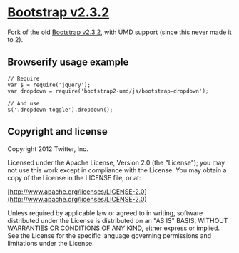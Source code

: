# [Bootstrap v2.3.2](http://twbs.github.com/bootstrap)

Fork of the old [Bootstrap v2.3.2](http://twbs.github.com/bootstrap), with UMD support (since this never made it to 2).

## Browserify usage example

```
// Require
var $ = require('jquery');
var dropdown = require('bootstrap2-umd/js/bootstrap-dropdown');

// And use
$('.dropdown-toggle').dropdown();
```


## Copyright and license

Copyright 2012 Twitter, Inc.

Licensed under the Apache License, Version 2.0 (the "License");
you may not use this work except in compliance with the License.
You may obtain a copy of the License in the LICENSE file, or at:

  [http://www.apache.org/licenses/LICENSE-2.0](http://www.apache.org/licenses/LICENSE-2.0)

Unless required by applicable law or agreed to in writing, software
distributed under the License is distributed on an "AS IS" BASIS,
WITHOUT WARRANTIES OR CONDITIONS OF ANY KIND, either express or implied.
See the License for the specific language governing permissions and
limitations under the License.

